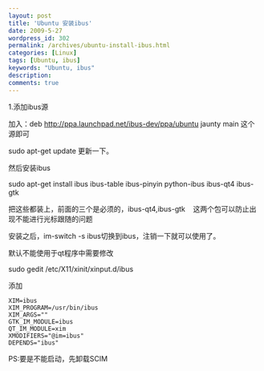 ```yaml
---
layout: post
title: 'Ubuntu 安装ibus'
date: 2009-5-27
wordpress_id: 302
permalink: /archives/ubuntu-install-ibus.html
categories: [Linux]
tags: [Ubuntu, ibus]
keywords: "Ubuntu, ibus"
description: 
comments: true
---
```

1.添加ibus源

加入：deb http://ppa.launchpad.net/ibus-dev/ppa/ubuntu jaunty main 这个源即可</span>

sudo apt-get update 更新一下。

然后安装ibus

sudo apt-get install ibus ibus-table ibus-pinyin python-ibus ibus-qt4 ibus-gtk

把这些都装上，前面的三个是必须的，ibus-qt4,ibus-gtk    这两个包可以防止出现不能进行光标跟随的问题

安装之后，im-switch -s ibus切换到ibus，注销一下就可以使用了。

默认不能使用于qt程序中需要修改

sudo gedit /etc/X11/xinit/xinput.d/ibus

添加

```
XIM=ibus
XIM_PROGRAM=/usr/bin/ibus
XIM_ARGS=""
GTK_IM_MODULE=ibus
QT_IM_MODULE=xim
XMODIFIERS="@im=ibus"
DEPENDS="ibus"
```
PS:要是不能启动，先卸载SCIM
